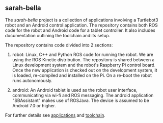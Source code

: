 ## sarah-bella
The *sarah-bella* project is a collection of applications involving a Turtlebot3 robot and an Android control application. The repository contains both ROS code for the robot and
Android code for a tablet controller. It also includes documentation outlining the toolchain and its setup.

The repository contains code divided into 2 sections:

1) robot: Linux, C++ and Python ROS code for running the robot. We are using the ROS Kinetic distribution. The repository is shared between a Linux development system and the robot's Raspberry Pi control board. Once the new application is checked out on the development system, it is loaded, re-compiled and installed on the Pi. On a re-boot the robot runs autonomously.

2) android: An Android tablet is used as the robot user interface, communicating via wi-fi and ROS messaging. The android application
 "SBAssistant" makes use of ROSJava. The device is assumed to be Android 7.0 or higher.

 For further details see [applications](http://github.com/chuckcoughlin/sarah-bells/docs/applications.md) and [toolchain](http://github.com/chuckcoughlin/sarah-bells/docs/toolchain.md).
